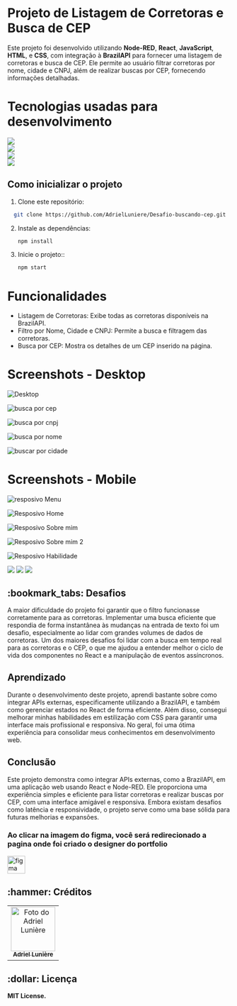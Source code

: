 # Projeto de Listagem de Corretoras e Busca de CEP

Este projeto foi desenvolvido utilizando **Node-RED**, **React**, **JavaScript**, **HTML**, e **CSS**, com integração à **BrazilAPI**
para fornecer uma listagem de corretoras e busca de CEP. Ele permite ao usuário filtrar corretoras por nome, cidade e CNPJ, além de 
realizar buscas por CEP, fornecendo informações detalhadas.
  

# Tecnologias usadas para desenvolvimento

<div style="display: flex; flex-direction: column">

<img src="https://img.shields.io/badge/html5-%23E34F26.svg?style=for-the-badge&logo=html5&logoColor=white" />
<img src="https://img.shields.io/badge/css3-%231572B6.svg?style=for-the-badge&logo=css3&logoColor=white" />
<img src="https://img.shields.io/badge/javascript-%23323330.svg?style=for-the-badge&logo=javascript&logoColor=%23F7DF1E" />
<img src="https://img.shields.io/badge/react-%23323330.svg?style=for-the-badge&logo=react&logoColor=61DAFB" /> 
</div>

## Como inicializar o projeto

1. Clone este repositório:
 ```bash
   git clone https://github.com/AdrielLuniere/Desafio-buscando-cep.git
   ```
2. Instale as dependências:
    ```bash
   npm install
   ```
3. Inicie o projeto::
    ```bash
   npm start
   ```

# Funcionalidades
- Listagem de Corretoras: Exibe todas as corretoras disponíveis na BrazilAPI.
- Filtro por Nome, Cidade e CNPJ: Permite a busca e filtragem das corretoras.
- Busca por CEP: Mostra os detalhes de um CEP inserido na página.
    
# Screenshots - Desktop
<div style="display: flex; gap: 15px; flex-direction: column">
<img src="./brazilapi-react/src/img/desktop.png" alt="Desktop">
<img src="./brazilapi-react/src/img/desktop_CEP.png" alt="busca por cep">
<img src="./brazilapi-react/src/img/desktop_porCNPJ.png" alt="busca por cnpj">
<img src="./brazilapi-react/src/img/desktop_porNome.png" alt="busca por nome">
<img src="./brazilapi-react/src/img/desktop_porCidade.png" alt="buscar por cidade">
</div> 


# Screenshots - Mobile

<div style="display: flex; gap: 15px; flex-direction: column">
<img src="./brazilapi-react/src/img/mobile.png" alt="resposivo Menu">
<img src="./brazilapi-react/src/img/mobile_porCep.png" alt="Resposivo Home">
<img src="./brazilapi-react/src/img/mobile_porCidade.png" alt="Resposivo Sobre mim">
<img src="./brazilapi-react/src/img/mobile_porCNPJ.png" alt="Resposivo Sobre mim 2">
<img src="./brazilapi-react/src/img/mobile_porCidade.png" alt="Resposivo Habilidade">
</div> 


<div style="display: inline_block">
  
<a href = "emailto:adrielbinda@gmail.com"><img src="https://img.shields.io/badge/-Gmail-%23333?style=for-the-badge&logo=gmail&logoColor=white" target="_blank"></a>
<a href="https://www.linkedin.com/in/adriel-lunière-41b88716a/" target="_blank"><img src="https://img.shields.io/badge/-LinkedIn-%230077B5?style=for-the-badge&logo=linkedin&logoColor=white" target="_blank"></a>
<a href="https://adrielluniere.github.io/Portfolio-atualizado/" target="_blank"><img src="https://img.shields.io/badge/-Portf%C3%B3lio-brown?style=for-the-badge&logo=true" target="_blank"></a>
  
</div>

<h2>:bookmark_tabs: Desafios</h2>
<p>A maior dificuldade do projeto foi garantir que o filtro funcionasse corretamente para as corretoras. 
  Implementar uma busca eficiente que respondia de forma instantânea às mudanças na entrada de texto foi 
  um desafio, especialmente ao lidar com grandes volumes de dados de corretoras. Um dos maiores desafios 
  foi lidar com a busca em tempo real para as corretoras e o CEP, o que me ajudou a entender melhor o 
  ciclo de vida dos componentes no React e a manipulação de eventos assíncronos.</p>

## Aprendizado

Durante o desenvolvimento deste projeto, aprendi bastante sobre como integrar APIs externas, 
especificamente utilizando a BrazilAPI, e também como gerenciar estados no React de forma eficiente.
Além disso, consegui melhorar minhas habilidades em estilização com CSS para garantir uma interface 
mais profissional e responsiva. No geral, foi uma ótima experiência para consolidar meus conhecimentos em desenvolvimento web.

## Conclusão

Este projeto demonstra como integrar APIs externas, como a BrazilAPI, em uma aplicação web usando React e Node-RED. 
Ele proporciona uma experiência simples e eficiente para listar corretoras e realizar buscas por CEP, com uma interface 
amigável e responsiva. Embora existam desafios como latência e responsividade, o projeto serve como uma base sólida para 
futuras melhorias e expansões.


<h3>Ao clicar na imagem do figma, você será redirecionado a pagina onde foi criado o designer do portfolio</h3>
<p align="left"> <a href="https://www.figma.com/design/kgDwTbxNsDqwV5podb3jEp/Untitled?node-id=952-2&node-type=canvas&t=IuoyHfUbRple0PWd-0" target="_blank" rel="noreferrer"> <img src="https://www.vectorlogo.zone/logos/figma/figma-icon.svg" alt="figma" width="40" height="40"/> </a> </p>

<h2>:hammer: Créditos</h2>
<table>
  <tr>
    <td align="center">
      <a href="https://github.com/AdrielLuniere">
        <img src="https://github.com/AdrielLuniere/Portfolio-atualizado/blob/main/src/img/eu.png" width="100px;" alt="Foto do Adriel Lunière"/><br>
        <sub>
          <b>Adriel Lunière</b>
        </sub>
      </a>
    </td>
  </tr>
</table>

<h2>:dollar: Licença</h2>
<b>MIT License.</b>
